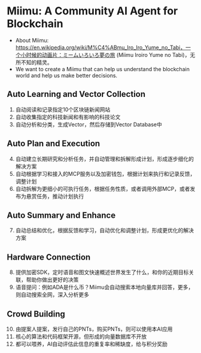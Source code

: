 # Miimu: A Community AI Agent for Blockchain
+ About Miimu: https://en.wikipedia.org/wiki/M%C4%ABmu_Iro_Iro_Yume_no_Tabi，一个小时候的动画片：ミームいろいろ夢の旅 (Miimu Iroiro Yume no Tabi)，无所不知的精灵。
+ We want to create a Miimu that can help us understand the blockchain world and help us make better decisions.
## Auto Learning and Vector Collection
1. 自动阅读和记录指定10个区块链新闻网站
2. 自动收集指定的科技新闻和有影响的科技论文
3. 自动分析和分类，生成Vector，然后存储到Vector Database中
## Auto Plan and Execution
4. 自动建立长期研究和分析任务，并自动管理和拆解形成计划，形成逐步细化的解决方案
5. 自动根据学习和接入的MCP服务以及加密钱包，根据计划来执行和记录反馈，调整计划
6. 自动拆解为更细小的可执行任务，根据任务性质，或者调用外部MCP，或者发布为悬赏任务，推动计划执行

## Auto Summary and Enhance
7. 自动总结和优化，根据反馈和学习，自动优化和调整计划，形成更优化的解决方案

## Hardware Connection
8. 提供加密SDK，定时语音和图文快速概述世界发生了什么，和你的近期目标关联，帮助你做出更好的决策
9. 语音提问：例如ADA是什么币？Miimu会自动搜索本地向量库并回答，更多，则自动搜索全网，深入分析更多

## Crowd Building
10. 由提案人提案，发行自己的PNTs，购买PNTs，则可以使用本AI应用
11. 核心的算法和代码框架开源，但形成的向量数据库不开放
12. 都可以喂养，AI自动评估此信息的重复率和稀缺度，给与积分奖励

